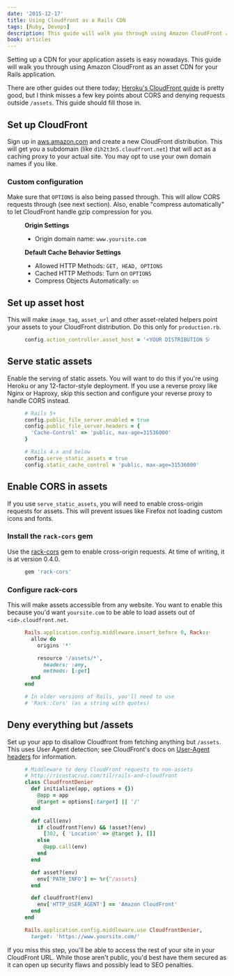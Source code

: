 ```yaml
---
date: '2015-12-17'
title: Using Cloudfront as a Rails CDN
tags: [Ruby, Devops]
description: This guide will walk you through using Amazon CloudFront as an asset CDN for your Rails app.
book: articles
---
```


Setting up a CDN for your application assets is easy nowadays. This guide will walk you through using Amazon CloudFront as an asset CDN for your Rails application.

There are other guides out there today; [Heroku's CloudFront guide](https://devcenter.heroku.com/articles/using-amazon-cloudfront-cdn) is pretty good, but I think misses a few key points about CORS and denying requests outside `/assets`. This guide should fill those in.

## Set up CloudFront

Sign up in [aws.amazon.com](http://aws.amazon.com) and create a new CloudFront distribution. This will get you a subdomain (like `d1h2t3n5.cloudfront.net`) that will act as a caching proxy to your actual site. You may opt to use your own domain names if you like.

<!-- TODO: <ExternalLink href='https://aws.amazon.com' title='Amazon Web Services (AWS)' domain='aws.amazon.com' /> -->

### Custom configuration

Make sure that `OPTIONS` is also being passed through. This will allow CORS requests through (see next section). Also, enable "compress automatically" to let CloudFront handle gzip compression for you.

<Figure bordered>

**Origin Settings**

- Origin domain name: `www.yoursite.com`

</Figure>

<Figure bordered>

**Default Cache Behavior Settings**

- Allowed HTTP Methods: `GET, HEAD, OPTIONS`
- Cached HTTP Methods: Turn on `OPTIONS`
- Compress Objects Automatically: `on`

</Figure>

## Set up asset host

This will make `image_tag`, `asset_url` and other asset-related helpers point your assets to your CloudFront distribution. Do this only for `production.rb`.

<Figure code title='config/environments/production.rb'>

```rb
config.action_controller.asset_host = '<YOUR DISTRIBUTION SUBDOMAIN>.cloudfront.net'
```

</Figure>

## Serve static assets

Enable the serving of static assets. You will want to do this if you're using Heroku or any 12-factor-style deployment.
If you use a reverse proxy like Nginx or Haproxy, skip this section and configure your reverse proxy to handle CORS instead.

<Figure code title='config/environments/production.rb'>

```rb
# Rails 5+
config.public_file_server.enabled = true
config.public_file_server.headers = {
  'Cache-Control' => 'public, max-age=31536000'
}
```

</Figure>

<Figure code title='config/environments/production.rb'>

```rb
# Rails 4.x and below
config.serve_static_assets = true
config.static_cache_control = 'public, max-age=31536000'
```

</Figure>

## Enable CORS in assets

If you use `serve_static_assets`, you will need to enable cross-origin requests for assets. This will prevent issues like Firefox not loading custom icons and fonts.

### Install the `rack-cors` gem

Use the [rack-cors] gem to enable cross-origin requests. At time of writing, it is at version 0.4.0.

[rack-cors]: https://rubygems.org/gems/rack-cors

<Figure code title='Gemfile'>

```rb
gem 'rack-cors'
```

</Figure>

### Configure rack-cors

This will make assets accessible from any website. You want to enable this because you'd want `yoursite.com` to be able to load assets out of `<id>.cloudfront.net`.

<Figure code title='config/initializers/cors.rb'>

```rb
Rails.application.config.middleware.insert_before 0, Rack::Cors do
  allow do
    origins '*'

    resource '/assets/*',
      headers: :any,
      methods: [:get]
  end
end

# In older versions of Rails, you'll need to use
# 'Rack::Cors' (as a string with quotes)
```

</Figure>

## Deny everything but /assets

Set up your app to disallow Cloudfront from fetching anything but `/assets`. This uses User Agent detection; see CloudFront's docs on [User-Agent headers](http://docs.aws.amazon.com/AmazonCloudFront/latest/DeveloperGuide/RequestAndResponseBehaviorCustomOrigin.html#request-custom-user-agent-header) for information.

<Figure code title='app/services/cloudfront_denier.rb'>

```rb
# Middleware to deny CloudFront requests to non-assets
# http://ricostacruz.com/til/rails-and-cloudfront
class CloudfrontDenier
  def initialize(app, options = {})
    @app = app
    @target = options[:target] || '/'
  end

  def call(env)
    if cloudfront?(env) && !asset?(env)
      [302, { 'Location' => @target }, []]
    else
      @app.call(env)
    end
  end

  def asset?(env)
    env['PATH_INFO'] =~ %r{^/assets}
  end

  def cloudfront?(env)
    env['HTTP_USER_AGENT'] == 'Amazon CloudFront'
  end
end
```

</Figure>

<Figure code title='config/initializers/cloudfront.rb'>

```rb
Rails.application.config.middleware.use CloudfrontDenier,
  target: 'https://www.yoursite.com/'
```

</Figure>

If you miss this step, you'll be able to access the rest of your site in your CloudFront URL. While those aren't public, you'd best have them secured as it can open up security flaws and possibly lead to SEO penalties.
